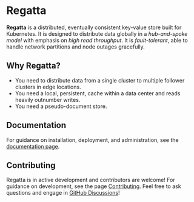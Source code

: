 # Regatta

**Regatta** is a distributed, eventually consistent key-value store built for Kubernetes.
It is designed to distribute data globally in a *hub-and-spoke model* with emphasis on *high read throughput*.
It is *fault-tolerant*, able to handle network partitions and node outages gracefully.

## Why Regatta?

* You need to distribute data from a single cluster to multiple follower clusters in edge locations.
* You need a local, persistent, cache within a data center and reads heavily outnumber writes.
* You need a pseudo-document store.

## Documentation

For guidance on installation, deployment, and administration,
see the [documentation page](https://shiny-invention-a2acc4a1.pages.github.io).

## Contributing

Regatta is in active development and contributors are welcome! For guidance on development, see the page
[Contributing](https://shiny-invention-a2acc4a1.pages.github.io/contributing).
Feel free to ask questions and engage in [GitHub Discussions](https://github.com/jamf/regatta/discussions)!

